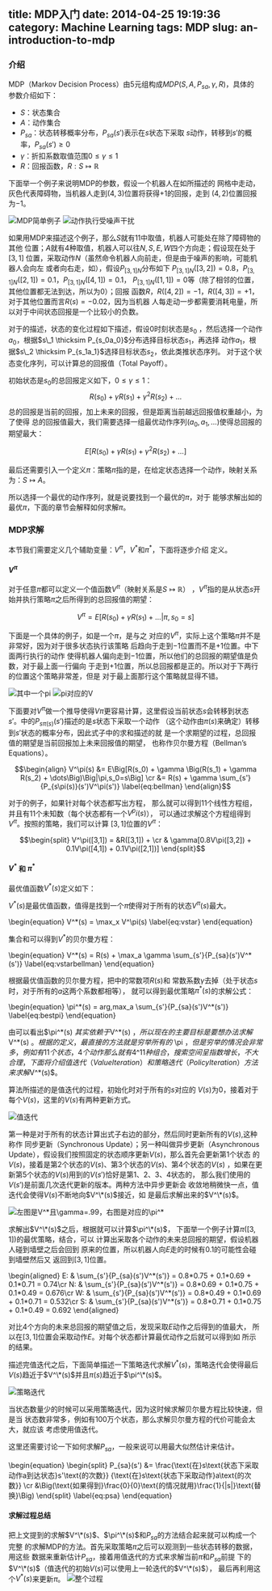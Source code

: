 title: MDP入门
date: 2014-04-25 19:19:36
category: Machine Learning
tags: MDP
slug: an-introduction-to-mdp
---

### 介绍

MDP（Markov Decision
Process）由5元组构成$MDP(S,A,{P_{sa}},\gamma,R)$，具体的 参数介绍如下：

* $S$：状态集合
* $A$：动作集合
* $P_{sa}$：状态转移概率分布，$P_{sa}(s')$表示在$s$状态下采取
  $s$动作，转移到$s'$的概率，$P_{sa}(s')\geq0$
* $\gamma$：折扣系数取值范围$0\leq\gamma\le1$
* $R$：回报函数，$R:S\mapsto \mathbb{R}$

下面举一个例子来说明MDP的参数，假设一个机器人在如所描述的
网格中走动，灰色代表障碍物，当机器人走到$(4,3)$位置将获得$+1$的回报，走到
$(4,2)$位置回报为$-1$。

![MDP简单例子](https://lh4.googleusercontent.com/-xF3xfrxs4N4/U1o_5aTmagI/AAAAAAAAAKA/SQXvpDaCnAM/w335-h268-no/simple-pomdp.png)
![动作执行受噪声干扰](https://lh6.googleusercontent.com/-H2AkMXDTFqA/U1o_RmjBCyI/AAAAAAAAAJQ/LR0UgmMFaWE/w236-h181-no/noisy.png)

如果用MDP来描述这个例子，那么$S$就有$11$中取值，机器人可能处在除了障碍物的其他
位置；$A$就有$4$种取值，机器人可以往${N,S,E,W}$四个方向走；假设现在处于$[3,1]$
位置，采取动作$N$（虽然命令机器人向前走，但是由于噪声的影响，可能机器人会向左
或者向右走，如），假设$P_{[3,1]N}$分布如下
$P_{[3,1]N}([3,2])=0.8$，$P_{[3,1]N}([2,1])=0.1$，$P_{[3,1]N}([4,1])=0.1$，
$P_{[3,1]N}([1,1])=0$等（除了相邻的位置，其他位置都无法到达，所以为$0$）；回报
函数$R$，$R([4,2])=-1$，$R([4,3])=+1$，对于其他位置而言$R(s)=-0.02$，因为当机器
人每走动一步都需要消耗电量，所以对于中间状态回报是一个比较小的负数。

对于的描述，状态的变化过程如下描述，假设$0$时刻状态是$s_0$
，然后选择一个动作$a_0$，根据$s\_1 \thicksim P_{s_0a_0}$分布选择目标状态$s_1$，再选择
动作$a_1$，根据$s\_2 \thicksim P_{s_1a_1}$选择目标状态$s_2$，依此类推状态序列。
对于这个状态变化序列，可以计算总的回报值（Total Payoff）。

初始状态是$s_0$的总回报定义如下，$0\leq \gamma \le 1$：
$$R(s_0) + \gamma R(s_1) + \gamma^2 R(s_2) + \dots
    \label{eq:totalpayoff}$$
总的回报是当前的回报，加上未来的回报，但是距离当前越远回报值权重越小，为了使得
总的回报值最大，我们需要选择一组最优动作序列$(a_0,a_1,\dots)$使得总回报的期望最大：

$$E[R(s_0) + \gamma R(s_1) + \gamma^2 R(s_2) + \dots]
  \label{eq:expectedpayoff}$$

最后还需要引入一个定义$\pi$：策略$\pi$指的是，在给定状态选择一个动作，映射关系
为：$S\mapsto A$。

所以选择一个最优的动作序列，就是说要找到一个最优的$\pi$，对于
能够求解出如的最优$\pi$，下面的章节会解释如何求解$\pi$。

### MDP求解

本节我们需要定义几个辅助变量：$V^{\pi}$，$V^*$和$\pi^*$，下面将逐步介绍
定义。

#### $V^\pi$

对于任意$\pi$都可以定义一个值函数$V^{\pi}$（映射关系是$S\mapsto \mathbb{R}$）
，$V^{\pi}$指的是从状态$s$开始并执行策略$\pi$之后所得到的总回报值的期望：

$$V^{\pi}=E\Big[R(s_0) + \gamma R(s_1) + \dots|\pi, s_0=s\Big]
    \label{eq:vpi}$$

下面是一个具体的例子，如是一个$\pi$，是与之
对应的$V^\pi$，实际上这个策略$\pi$并不是非常好，因为对于很多状态执行该策略
后趋向于走到$-1$位置而不是$+1$位置。中下面两行执行的动作
使得机器人偏向走到$-1$位置，所以他们的总回报的期望值是负数，对于最上面一行偏向
于走到$+1$位置，所以总回报都是正的。所以对于下两行的位置这个策略非常差，但是
对于最上面那行这个策略就显得不错。

![其中一个pi](https://lh3.googleusercontent.com/-KK3A9W7jYOw/U1pCqa0KNJI/AAAAAAAAAK4/PHJxlkP6L34/w336-h264-no/one-pi.png)
![pi对应的V](https://lh5.googleusercontent.com/-CF7Lg0ZiM04/U1pCrDwhq5I/AAAAAAAAALI/d6t4EaQoQtU/w332-h271-no/v-pi.png)

下面要对$V^\pi$做一个推导使得$V\pi$更容易计算，这里假设当前状态$s$会转移到状态
$s'$。中的$P_{s\pi(s)}(s')$描述的是$s$状态下采取一个动作
（这个动作由$\pi(s)$来确定）转移到$s'$状态的概率分布，因此式子中的求和描述的就
是一个求期望的过程，总回报值的期望是当前回报加上未来回报值的期望，
也称作贝尔曼方程（Bellman’s Equations）。

$$\begin{align}
  V^\pi(s) &= E\Big[R(s_0) + \gamma \Big(R(s_1) + \gamma R(s_2) + \dots\Big)\Big|\pi,s_0=s\Big] \cr
  &= R(s) + \gamma \sum_{s'}{P_{s\pi(s)}(s')V^\pi(s')}
\label{eq:bellman}
\end{align}$$

对于的例子，如果针对每个状态都写出方程，
那么就可以得到$11$个线性方程组，并且有$11$个未知数（每个状态都有一个$V^pi(s)$），
可以通过求解这个方程组得到$V^\pi$。按照的策略，我们可以计算
$[3,1]$位置的$V^\pi$： 

$$\begin{split}
  V^\pi([3,1]) = &R([3,1]) + \cr
  & \gamma[0.8V\pi([3,2]) + 0.1V\pi([4,1]) + 0.1V\pi([2,1])]
\end{split}$$

#### $V^*$ 和 $\pi^*$

最优值函数$V^*(s)$定义如下：

$V^*(s)$是最优值函数，值得是找到一个$\pi$使得对于所有的状态$V^\pi(s)$最大。

\begin{equation}
V^*(s) = \max_x V^\pi(s)
    \label{eq:vstar}
\end{equation}

集合和可以得到$V^*$的贝尔曼方程：

\begin{equation}
V^\*(s) = R(s) + \max\_a \gamma \sum\_{s'}{P_{sa}(s')V^*(s')} 
  \label{eq:vstarbellman}
\end{equation}

根据最优值函数的贝尔曼方程，把中的常数项$R(s)$和
常数系数$\gamma$去掉（处于状态$s$时，对于所有的$a$这两个系数都相等），
就可以得到最优策略$\pi^*(s)$的求解公式：

\begin{equation}
\pi^\*(s) = arg\,max\_a \sum_{s'}{P_{sa}(s')V^*(s')} 
  \label{eq:bestpi}
\end{equation}

由可以看出$\pi^\*(s) $其实依赖于$V^\*(s) $，所以现在
的主要目标是要想办法求解$V^\*(s) $。根据的定义，最直接的
方法就是穷举所有的$ \pi $，但是穷举的情况会非常多，例如有$11$个状态，$4$个动作
那么就有$4^11$种组合，搜索空间呈指数增长，不大合理，下面将介绍值迭代
（Value Iteration）和策略迭代（Policy Iteration）方法来求解$V^*(s)$。

算法所描述的是值迭代的过程，初始化时对于所有的$s$对应的
$V(s)$为$0$，接着对于每个$V(s)$，这里的$V(s)$有两种更新方式。

![值迭代](https://lh6.googleusercontent.com/-UQBih3c_8qs/U1pCqW8ff0I/AAAAAAAAAK0/roPWXS7vjt4/w592-h211-no/mdp-vi.png)

第一种是对于所有的状态计算出式子右边的部分，然后同时更新所有的$V(s)$,这种称作
同步更新（Synchronous Update）；另一种叫做异步更新（Asynchronous
Update），假设我们按照固定的状态顺序更新$V(s)$，那么首先会更新第1个状态
的$V(s)$，接着是第2个状态的$V(s)$、第3个状态的$V(s)$、第4个状态的$V(s)$
，如果在更新第5个状态的$V(s)$用到的$V(s')$恰好是第1、2、3、4状态的，
那么我们使用的$V(s')$是前面几次迭代更新的版本。两种方法中异步更新会
收敛地稍微快一点，值迭代会使得$V(s)$不断地向$V^\*(s)$接近，如
是最后求解出来的$V^\*(s)$。

![左图是$V^*$且\gamma=.99，右图是对应的$\pi^*$](https://lh5.googleusercontent.com/-fjw0qaYgma8/U1pEI0vjrsI/AAAAAAAAAL0/IWGM0WljS0o/w790-h274-no/bestv-and-pi.png)

求解出$V^\*(s)$之后，根据就可以计算$\pi^\*(s)$，
下面举一个例子计算$\pi([3,1])$的最优策略，结合，可以
计算出采取各个动作的未来总回报的期望，假设机器人碰到墙壁之后会回到
原来的位置，所以机器人向$E$走的时候有$0.1$的可能性会碰到墙壁然后又
返回到$[3,1]$位置。 

\begin{aligned}
    E: & \sum_{s'}{P_{sa}(s')V^\*(s')} = 0.8\*0.75 + 0.1\*0.69 + 0.1\*0.71 = 0.74\cr
    N: & \sum_{s'}{P_{sa}(s')V^\*(s')} = 0.8\*0.69 + 0.1\*0.75 + 0.1\*0.49 = 0.676\cr
    W: & \sum_{s'}{P_{sa}(s')V^\*(s')} = 0.8\*0.49 + 0.1\*0.69 + 0.1\*0.71 = 0.532\cr
    S: & \sum_{s'}{P_{sa}(s')V^\*(s')} = 0.8\*0.71 + 0.1\*0.75 + 0.1\*0.49 = 0.692
\end{aligned}

对比$4$个方向的未来总回报的期望值之后，发现采取$E$动作之后得到的值最大，
所以在$[3,1]$位置会采取动作$E$。对每个状态都计算最优动作之后就可以得到如
所示的结果。

描述完值迭代之后，下面简单描述一下策略迭代求解$V^*(s)$，策略迭代会使得最后
$V(s)$趋近于$V^\*(s)$并且$\pi(s)$趋近于$\pi^\*(s)$。

![策略迭代](https://lh6.googleusercontent.com/-PUy_N8kv0-Y/U1pCqTatGDI/AAAAAAAAALE/CQMTpfOJC4Q/w612-h258-no/mdp-pi.png)

当状态数量少的时候可以采用策略迭代，因为这时候求解贝尔曼方程比较快速，但是当
状态数非常多，例如有100万个状态，那么求解贝尔曼方程的代价可能会太大，就应该
考虑使用值迭代。

这里还需要讨论一下如何求解$P_{sa}$，一般来说可以用最大似然估计来估计。

\begin{equation}
\begin{split}
    P_{sa}(s') &= \frac{\text{在}s\text{状态下采取动作a到达状态}s'\text{的次数}}
    {\text{在}s\text{状态下采取动作}a\text{的次数}} \cr
    &\Big(\text{如果得到}\frac{0}{0}\text{的情况就用}\frac{1}{|s|}\text{替换}\Big)
  \end{split}
  \label{eq:psa}
\end{equation}

#### 求解过程总结

把上文提到的求解$V^\*(s)$、$\pi^\*(s)$和$P_{sa}$的方法结合起来就可以构成一个完整
的求解MDP的方法。首先采取策略$\pi$之后可以观测到一些状态转移的数据，用这些
数据来重新估计$P_{sa}$，接着用值迭代的方式来求解当前$\pi$和$P_{sa}$前提
下的$V^\*(s)$（值迭代的初始$V(s)$可以使用上一轮迭代的$V^\*(s)$），
最后再利用这个$V^*(s)$来更新$\pi$。
![整个过程](https://lh4.googleusercontent.com/-nQTOBVmMB7k/U1pDwlnexpI/AAAAAAAAALg/xCTEPw5oAWY/w810-h290-no/put-together.png)
